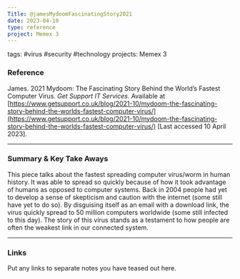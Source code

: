 ```yaml
---
Title: @jamesMydoomFascinatingStory2021
date: 2023-04-10
type: reference
project: Memex 3
---
```


tags: #virus #security #technology 
projects: Memex 3

### Reference 

James. 2021 Mydoom: The Fascinating Story Behind the World’s Fastest Computer Virus. _Get Support IT Services_. Available at [https://www.getsupport.co.uk/blog/2021-10/mydoom-the-fascinating-story-behind-the-worlds-fastest-computer-virus/](https://www.getsupport.co.uk/blog/2021-10/mydoom-the-fascinating-story-behind-the-worlds-fastest-computer-virus/) [Last accessed 10 April 2023].

---

### Summary & Key Take Aways

This piece talks about the fastest spreading computer virus/worm in human history. It was able to spread so quickly because of how it took advantage of humans as opposed to computer systems. Back in 2004 people had yet to develop a sense of skepticism and caution with the internet (some still have yet to do so). By disguising itself as an email with a download link, the virus quickly spread to 50 million computers worldwide (some still infected to this day). The story of this virus stands as a testament to how people are often the weakest link in our connected system.

--- 

### Links
Put any links to separate notes you have teased out here.